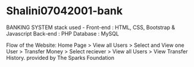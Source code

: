 # Shalini07042001-bank
BANKING SYSTEM
stack used - 
Front-end : HTML, CSS, Bootstrap & Javascript 
Back-end : PHP 
Database : MySQL   
  
Flow of the Website: Home Page > View all Users > Select and View one User > Transfer Money > Select reciever > View all Users > View Transfer History.
provided by The Sparks Foundation
